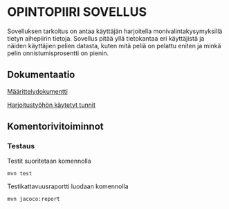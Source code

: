 # OPINTOPIIRI SOVELLUS #

Sovelluksen tarkoitus on antaa käyttäjän harjoitella monivalintakysymyksillä tietyn aihepiirin tietoja. Sovellus pitää yllä tietokantaa eri käyttäjistä ja näiden käyttäjien pelien datasta, kuten mitä peliä on pelattu eniten ja minkä pelin onnistumisprosentti on pienin. 

## Dokumentaatio ## 

  [Määrittelydokumentti](https://github.com/sanikemppainen/ot-harjoitustyo/blob/main/dokumentaatio/M%C3%A4%C3%A4rittelydokumentti.md)

  [Harjoitustyöhön käytetyt tunnit](https://github.com/sanikemppainen/ot-harjoitustyo/blob/main/dokumentaatio/tuntikirjanpito.md)
 
 ## Komentorivitoiminnot ##
### Testaus

Testit suoritetaan komennolla

```
mvn test
```

Testikattavuusraportti luodaan komennolla

```
mvn jacoco:report
```
